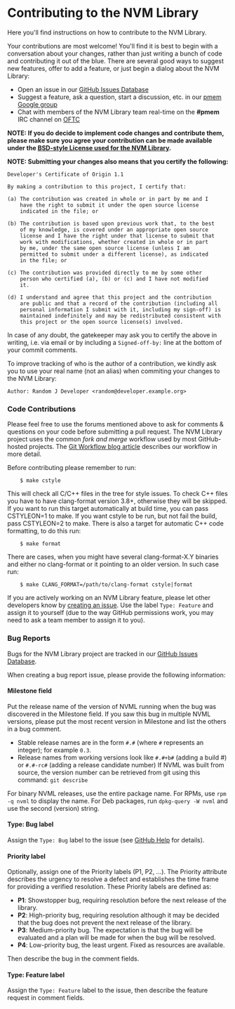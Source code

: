 # Contributing to the NVM Library

Here you'll find instructions on how to contribute to the NVM Library.

Your contributions are most welcome!  You'll find it is best to begin
with a conversation about your changes, rather than just writing a bunch
of code and contributing it out of the blue.
There are several good ways to suggest new features, offer to add a feature,
or just begin a dialog about the NVM Library:

* Open an issue in our [GitHub Issues Database](https://github.com/pmem/issues/issues)
* Suggest a feature, ask a question, start a discussion, etc. in our [pmem Google group](http://groups.google.com/group/pmem)
* Chat with members of the NVM Library team real-time on the **#pmem** IRC channel on [OFTC](http://www.oftc.net)

**NOTE: If you do decide to implement code changes and contribute them,
please make sure you agree your contribution can be made available
under the [BSD-style License used for the NVM Library](https://github.com/pmem/nvml/blob/master/LICENSE).**

**NOTE: Submitting your changes also means that you certify the following:**

```
Developer's Certificate of Origin 1.1

By making a contribution to this project, I certify that:

(a) The contribution was created in whole or in part by me and I
    have the right to submit it under the open source license
    indicated in the file; or

(b) The contribution is based upon previous work that, to the best
    of my knowledge, is covered under an appropriate open source
    license and I have the right under that license to submit that
    work with modifications, whether created in whole or in part
    by me, under the same open source license (unless I am
    permitted to submit under a different license), as indicated
    in the file; or

(c) The contribution was provided directly to me by some other
    person who certified (a), (b) or (c) and I have not modified
    it.

(d) I understand and agree that this project and the contribution
    are public and that a record of the contribution (including all
    personal information I submit with it, including my sign-off) is
    maintained indefinitely and may be redistributed consistent with
    this project or the open source license(s) involved.
```

In case of any doubt, the gatekeeper may ask you to certify the above in writing,
i.e. via email or by including a `Signed-off-by:` line at the bottom
of your commit comments.

To improve tracking of who is the author of a contribution, we kindly ask you
to use your real name (not an alias) when commiting your changes to the NVM Library:
```
Author: Random J Developer <random@developer.example.org>
```

### Code Contributions

Please feel free to use the forums mentioned above to ask
for comments & questions on your code before submitting
a pull request.  The NVM Library project uses the common
*fork and merge* workflow used by most GitHub-hosted projects.
The [Git Workflow blog article](http://pmem.io/2014/09/09/git-workflow.html)
describes our workflow in more detail.

Before contributing please remember to run:
```
	$ make cstyle
```

This will check all C/C++ files in the tree for style issues. To check C++
files you have to have clang-format version 3.8+, otherwise they will be
skipped. If you want to run this target automatically at build time, you can
pass CSTYLEON=1 to make. If you want cstyle to be run, but not fail the build,
pass CSTYLEON=2 to make.
There is also a target for automatic C++ code formatting, to do this run:
```
	$ make format
```

There are cases, when you might have several clang-format-X.Y binaries and either
no clang-format or it pointing to an older version. In such case run:
```
	$ make CLANG_FORMAT=/path/to/clang-format cstyle|format
```

If you are actively working on an NVM Library feature, please let other
developers know by [creating an issue](https://github.com/pmem/issues/issues).
Use the label `Type: Feature` and assign it to yourself (due to the way
GitHub permissions work, you may need to ask a team member to assign it to you).

### Bug Reports

Bugs for the NVM Library project are tracked in our [GitHub Issues Database](https://github.com/pmem/issues/issues).

When creating a bug report issue, please provide the following information:

#### Milestone field

Put the release name of the version of NVML running when the
bug was discovered in the Milestone field.  If you saw this bug
in multiple NVML versions, please put the most recent version in
Milestone and list the others in a bug comment.
- Stable release names are in the form `#.#` (where `#` represents an integer); for example `0.3`.
- Release names from working versions look like `#.#+b#` (adding a build #) or `#.#-rc#` (adding a release candidate number)
If NVML was built from source, the version number can be retrieved
from git using this command: `git describe`

For binary NVML releases, use the entire package name.
For RPMs, use `rpm -q nvml` to display the name.
For Deb packages, run `dpkg-query -W nvml` and use the
second (version) string.

#### Type: Bug label

Assign the `Type: Bug` label to the issue
(see [GitHub Help](https://help.github.com/articles/applying-labels-to-issues-and-pull-requests) for details).

#### Priority label

Optionally, assign one of the Priority labels (P1, P2, ...).
The Priority attribute describes the urgency to resolve a defect
and establishes the time frame for providing a verified resolution.
These Priority labels are defined as:

* **P1**: Showstopper bug, requiring resolution before the next release of the library.
* **P2**: High-priority bug, requiring resolution although it may be decided that the bug does not prevent the next release of the library.
* **P3**: Medium-priority bug.  The expectation is that the bug will be evaluated and a plan will be made for when the bug will be resolved.
* **P4**: Low-priority bug, the least urgent.  Fixed as resources are available.

Then describe the bug in the comment fields.

#### Type: Feature label

Assign the `Type: Feature` label to the issue, then describe the feature request in comment fields.
